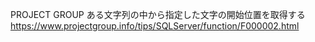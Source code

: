 PROJECT GROUP
ある文字列の中から指定した文字の開始位置を取得する
https://www.projectgroup.info/tips/SQLServer/function/F000002.html
